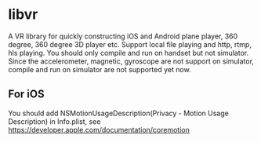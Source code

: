 # libvr
A VR library for quickly constructing iOS and Android plane player, 360 degree, 360 degree 3D player etc. Support local file playing and http, rtmp, hls playing.
You should only compile and run on handset but not simulator.
Since the accelerometer, magnetic, gyroscope are not support on simulator, compile and run on simulator are not supported yet now.

## For iOS
You should add NSMotionUsageDescription(Privacy - Motion Usage Description) in Info.plist, see https://developer.apple.com/documentation/coremotion
